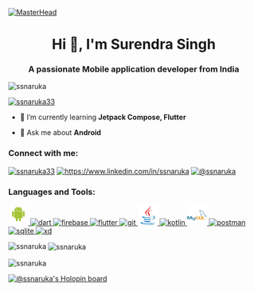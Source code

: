 [![MasterHead](https://1.bp.blogspot.com/-7A4WynwLsMw/XbBpCXG8fHI/AAAAAAAAMt4/uOa1bpLskYgrwGbllhSu2SDj_Mig8SXJQCLcBGAsYHQ/s1600/2000_600px.gif)](https://g.dev/ssnaruka)

<h1 align="center">Hi 👋, I'm Surendra Singh</h1>
<h3 align="center">A passionate Mobile application developer from India</h3>

<p align="left"> <img src="https://komarev.com/ghpvc/?username=ssnaruka&label=Profile%20views&color=0e75b6&style=flat" alt="ssnaruka" /> </p>

<p align="left"> <a href="https://twitter.com/ssnaruka33" target="blank"><img src="https://img.shields.io/twitter/follow/ssnaruka33?logo=twitter&style=for-the-badge" alt="ssnaruka33" /></a> </p>

- 🌱 I’m currently learning **Jetpack Compose, Flutter**

- 💬 Ask me about **Android**

<h3 align="left">Connect with me:</h3>
<p align="left">
<a href="https://twitter.com/ssnaruka33" target="blank"><img align="center" src="https://raw.githubusercontent.com/rahuldkjain/github-profile-readme-generator/master/src/images/icons/Social/twitter.svg" alt="ssnaruka33" height="30" width="40" /></a>
<a href="https://linkedin.com/in/ssnaruka" target="blank"><img align="center" src="https://raw.githubusercontent.com/rahuldkjain/github-profile-readme-generator/master/src/images/icons/Social/linked-in-alt.svg" alt="https://www.linkedin.com/in/ssnaruka" height="30" width="40" /></a>
<a href="https://medium.com/@ssnaruka" target="blank"><img align="center" src="https://raw.githubusercontent.com/rahuldkjain/github-profile-readme-generator/master/src/images/icons/Social/medium.svg" alt="@ssnaruka" height="30" width="40" /></a>
</p>

<h3 align="left">Languages and Tools:</h3>
<p align="left"> <a href="https://developer.android.com" target="_blank" rel="noreferrer"> <img src="https://raw.githubusercontent.com/devicons/devicon/master/icons/android/android-original-wordmark.svg" alt="android" width="40" height="40"/> </a> <a href="https://dart.dev" target="_blank" rel="noreferrer"> <img src="https://www.vectorlogo.zone/logos/dartlang/dartlang-icon.svg" alt="dart" width="40" height="40"/> </a> <a href="https://firebase.google.com/" target="_blank" rel="noreferrer"> <img src="https://www.vectorlogo.zone/logos/firebase/firebase-icon.svg" alt="firebase" width="40" height="40"/> </a> <a href="https://flutter.dev" target="_blank" rel="noreferrer"> <img src="https://www.vectorlogo.zone/logos/flutterio/flutterio-icon.svg" alt="flutter" width="40" height="40"/> </a> <a href="https://git-scm.com/" target="_blank" rel="noreferrer"> <img src="https://www.vectorlogo.zone/logos/git-scm/git-scm-icon.svg" alt="git" width="40" height="40"/> </a> <a href="https://www.java.com" target="_blank" rel="noreferrer"> <img src="https://raw.githubusercontent.com/devicons/devicon/master/icons/java/java-original.svg" alt="java" width="40" height="40"/> </a> <a href="https://kotlinlang.org" target="_blank" rel="noreferrer"> <img src="https://www.vectorlogo.zone/logos/kotlinlang/kotlinlang-icon.svg" alt="kotlin" width="40" height="40"/> </a> <a href="https://www.mysql.com/" target="_blank" rel="noreferrer"> <img src="https://raw.githubusercontent.com/devicons/devicon/master/icons/mysql/mysql-original-wordmark.svg" alt="mysql" width="40" height="40"/> </a> <a href="https://postman.com" target="_blank" rel="noreferrer"> <img src="https://www.vectorlogo.zone/logos/getpostman/getpostman-icon.svg" alt="postman" width="40" height="40"/> </a> <a href="https://www.sqlite.org/" target="_blank" rel="noreferrer"> <img src="https://www.vectorlogo.zone/logos/sqlite/sqlite-icon.svg" alt="sqlite" width="40" height="40"/> </a> <a href="https://www.adobe.com/products/xd.html" target="_blank" rel="noreferrer"> <img src="https://cdn.worldvectorlogo.com/logos/adobe-xd.svg" alt="xd" width="40" height="40"/> </a> </p>

<p><img align="left" src="https://github-readme-stats.vercel.app/api/top-langs?username=ssnaruka&show_icons=true&locale=en&layout=compact" alt="ssnaruka" /></p>

<p>&nbsp;<img align="center" src="https://github-readme-stats.vercel.app/api?username=ssnaruka&show_icons=true&locale=en" alt="ssnaruka" /></p>

<p><img align="center" src="https://github-readme-streak-stats.herokuapp.com/?user=ssnaruka&" alt="ssnaruka" /></p>

[![@ssnaruka's Holopin board](https://holopin.me/ssnaruka)](https://holopin.io/@ssnaruka)

